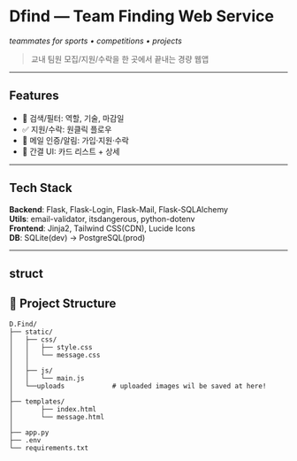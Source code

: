 # Dfind — Team Finding Web Service
_teammates for sports • competitions • projects_

> 교내 팀원 모집/지원/수락을 한 곳에서 끝내는 경량 웹앱

---

## Features
- 🔎 검색/필터: 역할, 기술, 마감일
- ✅ 지원/수락: 원클릭 플로우
- 🔔 메일 인증/알림: 가입·지원·수락
- 🧭 간결 UI: 카드 리스트 + 상세

---

## Tech Stack
**Backend**: Flask, Flask-Login, Flask-Mail, Flask-SQLAlchemy  
**Utils**: email-validator, itsdangerous, python-dotenv  
**Frontend**: Jinja2, Tailwind CSS(CDN), Lucide Icons  
**DB**: SQLite(dev) → PostgreSQL(prod)

---

## struct

## 📁 Project Structure

```plaintext
D.Find/
├── static/
│   ├── css/
│   │   ├── style.css
│   │   └── message.css
│   │
│   ├── js/
│   │   └── main.js
│   └──uploads            # uploaded images wil be saved at here!
│
├── templates/
│       ├── index.html
│       └── message.html
│
├── app.py
├── .env
└── requirements.txt
